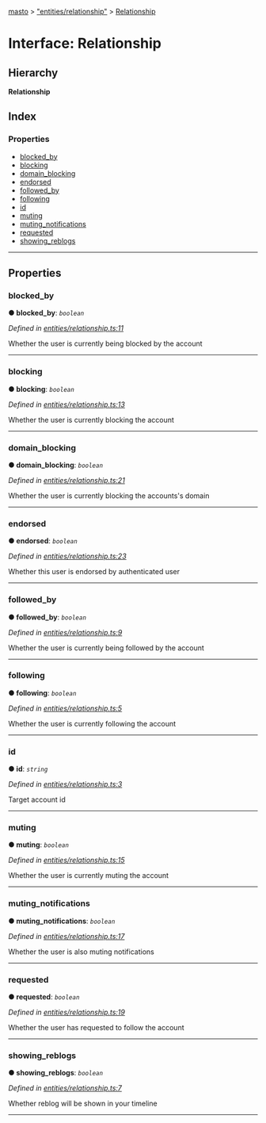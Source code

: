 [masto](../README.md) > ["entities/relationship"](../modules/_entities_relationship_.md) > [Relationship](../interfaces/_entities_relationship_.relationship.md)

# Interface: Relationship

## Hierarchy

**Relationship**

## Index

### Properties

* [blocked_by](_entities_relationship_.relationship.md#blocked_by)
* [blocking](_entities_relationship_.relationship.md#blocking)
* [domain_blocking](_entities_relationship_.relationship.md#domain_blocking)
* [endorsed](_entities_relationship_.relationship.md#endorsed)
* [followed_by](_entities_relationship_.relationship.md#followed_by)
* [following](_entities_relationship_.relationship.md#following)
* [id](_entities_relationship_.relationship.md#id)
* [muting](_entities_relationship_.relationship.md#muting)
* [muting_notifications](_entities_relationship_.relationship.md#muting_notifications)
* [requested](_entities_relationship_.relationship.md#requested)
* [showing_reblogs](_entities_relationship_.relationship.md#showing_reblogs)

---

## Properties

<a id="blocked_by"></a>

###  blocked_by

**● blocked_by**: *`boolean`*

*Defined in [entities/relationship.ts:11](https://github.com/neet/masto.js/blob/3b7330b/src/entities/relationship.ts#L11)*

Whether the user is currently being blocked by the account

___
<a id="blocking"></a>

###  blocking

**● blocking**: *`boolean`*

*Defined in [entities/relationship.ts:13](https://github.com/neet/masto.js/blob/3b7330b/src/entities/relationship.ts#L13)*

Whether the user is currently blocking the account

___
<a id="domain_blocking"></a>

###  domain_blocking

**● domain_blocking**: *`boolean`*

*Defined in [entities/relationship.ts:21](https://github.com/neet/masto.js/blob/3b7330b/src/entities/relationship.ts#L21)*

Whether the user is currently blocking the accounts's domain

___
<a id="endorsed"></a>

###  endorsed

**● endorsed**: *`boolean`*

*Defined in [entities/relationship.ts:23](https://github.com/neet/masto.js/blob/3b7330b/src/entities/relationship.ts#L23)*

Whether this user is endorsed by authenticated user

___
<a id="followed_by"></a>

###  followed_by

**● followed_by**: *`boolean`*

*Defined in [entities/relationship.ts:9](https://github.com/neet/masto.js/blob/3b7330b/src/entities/relationship.ts#L9)*

Whether the user is currently being followed by the account

___
<a id="following"></a>

###  following

**● following**: *`boolean`*

*Defined in [entities/relationship.ts:5](https://github.com/neet/masto.js/blob/3b7330b/src/entities/relationship.ts#L5)*

Whether the user is currently following the account

___
<a id="id"></a>

###  id

**● id**: *`string`*

*Defined in [entities/relationship.ts:3](https://github.com/neet/masto.js/blob/3b7330b/src/entities/relationship.ts#L3)*

Target account id

___
<a id="muting"></a>

###  muting

**● muting**: *`boolean`*

*Defined in [entities/relationship.ts:15](https://github.com/neet/masto.js/blob/3b7330b/src/entities/relationship.ts#L15)*

Whether the user is currently muting the account

___
<a id="muting_notifications"></a>

###  muting_notifications

**● muting_notifications**: *`boolean`*

*Defined in [entities/relationship.ts:17](https://github.com/neet/masto.js/blob/3b7330b/src/entities/relationship.ts#L17)*

Whether the user is also muting notifications

___
<a id="requested"></a>

###  requested

**● requested**: *`boolean`*

*Defined in [entities/relationship.ts:19](https://github.com/neet/masto.js/blob/3b7330b/src/entities/relationship.ts#L19)*

Whether the user has requested to follow the account

___
<a id="showing_reblogs"></a>

###  showing_reblogs

**● showing_reblogs**: *`boolean`*

*Defined in [entities/relationship.ts:7](https://github.com/neet/masto.js/blob/3b7330b/src/entities/relationship.ts#L7)*

Whether reblog will be shown in your timeline

___


